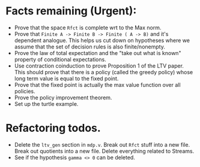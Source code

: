 # Facts remaining (Urgent):
* Prove that the space `Rfct` is complete wrt to the Max norm. 
* Prove that `Finite A -> Finite B -> Finite ( A -> B)` and it's dependent analogue. This helps us cut down on hypotheses where we assume that the set of decision rules is also finite/nonempty. 
* Prove the law of total expectation and the "take out what is known" property of conditional expectations. 
* Use contraction coinduction to prove Proposition 1 of the LTV paper. This should prove that there is a policy (called the greedy policy) whose long term value is equal to the fixed point.
* Prove that the fixed point is actually the max value function over all policies. 
* Prove the policy improvement theorem. 
* Set up the turtle example.

# Refactoring todos.
 
* Delete the `ltv_gen` section in `mdp.v`. Break out `Rfct` stuff into a new file. Break out quotients into a new file. Delete everything related to Streams. 
* See if the hypothesis `gamma <> 0` can be deleted.


